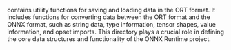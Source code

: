 contains utility functions for saving and loading data in the ORT format. It includes functions for converting data between the ORT format and the ONNX format, such as string data, type information, tensor shapes, value information, and opset imports. This directory plays a crucial role in defining the core data structures and functionality of the ONNX Runtime project.